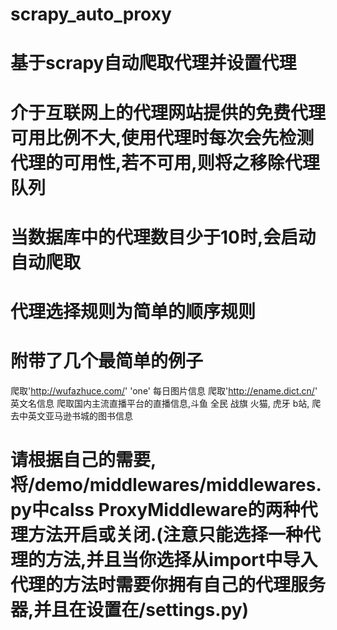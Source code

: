 # scrapy_auto_proxy

# 基于scrapy自动爬取代理并设置代理

# 介于互联网上的代理网站提供的免费代理可用比例不大,使用代理时每次会先检测代理的可用性,若不可用,则将之移除代理队列

# 当数据库中的代理数目少于10时,会启动自动爬取

# 代理选择规则为简单的顺序规则

# 附带了几个最简单的例子
  爬取'http://wufazhuce.com/' 'one' 每日图片信息
  爬取'http://ename.dict.cn/' 英文名信息
  爬取国内主流直播平台的直播信息,斗鱼 全民 战旗 火猫, 虎牙 b站,
  爬去中英文亚马逊书城的图书信息

# 请根据自己的需要,将/demo/middlewares/middlewares.py中calss ProxyMiddleware的两种代理方法开启或关闭.(注意只能选择一种代理的方法,并且当你选择从import中导入代理的方法时需要你拥有自己的代理服务器,并且在设置在/settings.py)

